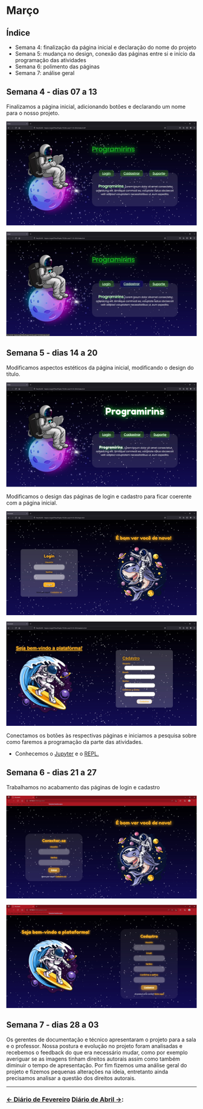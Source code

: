 # Março

## Índice
- Semana 4: finalização da página inicial e declaração do nome do projeto
- Semana 5: mudança no design, conexão das páginas entre si e início da programação das atividades
- Semana 6: polimento das páginas
- Semana 7: análise geral

## Semana 4 - dias 07 a 13
Finalizamos a página inicial, adicionando botões e declarando um nome para o nosso projeto.

![SitePaginaInicial3](./Imagens/Mar_01.jpg)

![SitePaginaInicial3.1](./Imagens/Mar_01.1.jpg)

## Semana 5 - dias 14 a 20
Modificamos aspectos estéticos da página inicial, modificando o design do título.

![SitePaginaInicial3.2](./Imagens/Mar_02.jpg)

Modificamos o design das páginas de login e cadastro para ficar coerente com a página inicial.

![SitePaginaLogin](./Imagens/Mar_03.jpg)

![SitePaginaCadastro](./Imagens/Mar_04.jpg)

Conectamos os botões às respectivas páginas e iniciamos a pesquisa sobre como faremos a programação da parte das atividades.
- Conhecemos o [Jupyter](https://jupyter.org/) e o [REPL.](https://en.wikipedia.org/wiki/Read%E2%80%93eval%E2%80%93print_loop)

## Semana 6 - dias 21 a 27
Trabalhamos no acabamento das páginas de login e cadastro

![SitePaginaLogin2](./Imagens/Mar_03.2.jpg)

![SitePaginaCadastro2](./Imagens/Mar_04.2.jpg)

## Semana 7 - dias 28 a 03
Os gerentes de documentação e técnico apresentaram o projeto para a sala e o professor. Nossa postura e evolução no projeto foram analisadas e recebemos o feedback do que era necessário mudar, como por exemplo averiguar se as imagens tinham direitos autorais assim como também diminuir o tempo de apresentação. Por fim fizemos uma análise geral do projeto e fizemos pequenas alterações na ideia, entretanto ainda precisamos analisar a questão dos direitos autorais.

--- 

### [← Diário de Fevereiro](https://github.com/NatanPolsak/Programirins-by-VP/blob/main/diario/Fevereiro.md) [Diário de Abril →](https://github.com/NatanPolsak/Programirins-by-VP/blob/main/diario/Abril.md):

